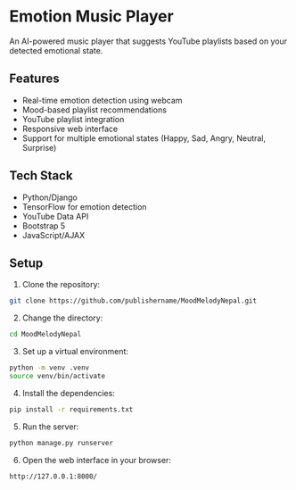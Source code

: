 # Emotion Music Player

An AI-powered music player that suggests YouTube playlists based on your detected emotional state.

## Features

- Real-time emotion detection using webcam
- Mood-based playlist recommendations
- YouTube playlist integration
- Responsive web interface
- Support for multiple emotional states (Happy, Sad, Angry, Neutral, Surprise)

## Tech Stack

- Python/Django
- TensorFlow for emotion detection
- YouTube Data API
- Bootstrap 5
- JavaScript/AJAX

## Setup

1. Clone the repository:
```bash
git clone https://github.com/publishername/MoodMelodyNepal.git
```

2. Change the directory:
```bash
cd MoodMelodyNepal
```

3. Set up a virtual environment:
```bash
python -m venv .venv
source venv/bin/activate
```

4. Install the dependencies:
```bash
pip install -r requirements.txt
```

5. Run the server:
```bash
python manage.py runserver
```

6. Open the web interface in your browser:
```bash
http://127.0.0.1:8000/
```
